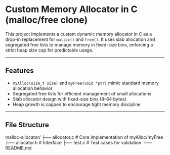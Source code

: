 # Custom Memory Allocator in C (malloc/free clone)

This project implements a custom dynamic memory allocator in C as a drop-in replacement for `malloc()` and `free()`. It uses slab allocation and segregated free lists to manage memory in fixed-size bins, enforcing a strict heap size cap for predictable usage.

---

## Features

- `myAlloc(size_t size)` and `myFree(void *ptr)` mimic standard memory allocation behavior
- Segregated free lists for efficient management of small allocations
- Slab allocator design with fixed-size bins (8–64 bytes)
- Heap growth is capped to encourage tight memory discipline

---

## File Structure

malloc-allocator/
├── allocator.c # Core implementation of myAlloc/myFree
├── allocator.h # Interface
├── test.c # Test cases for validation
└── README.md
